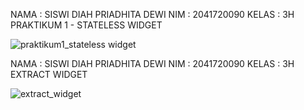 NAMA : SISWI DIAH PRIADHITA DEWI
NIM : 2041720090
KELAS : 3H
PRAKTIKUM 1 - STATELESS WIDGET

![praktikum1_stateless widget](https://user-images.githubusercontent.com/78891794/191494885-9aa18266-5bf5-4140-b10a-9699f2394262.jpeg)

NAMA : SISWI DIAH PRIADHITA DEWI
NIM : 2041720090
KELAS : 3H
EXTRACT WIDGET

![extract_widget](https://user-images.githubusercontent.com/78891794/191512318-a953047c-e7bf-4a89-b291-fa5ea09fa2c3.jpeg)
